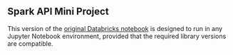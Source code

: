 
## Spark API Mini Project

This version of the [original Databricks notebook](https://databricks-prod-cloudfront.cloud.databricks.com/public/4027ec902e239c93eaaa8714f173bcfc/5930918541830431/3404820184345514/4877238666634325/latest.html) is designed to run in any Jupyter Notebook environment, provided that the required library versions are compatible.
